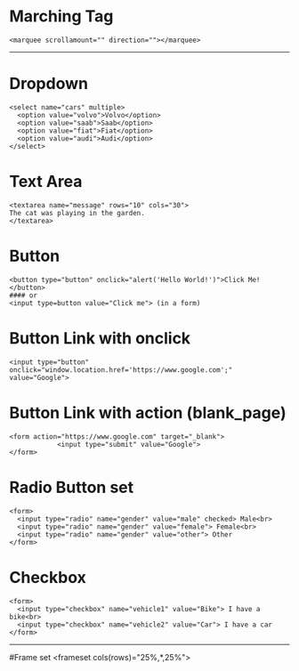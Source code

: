 # Marching Tag
	<marquee scrollamount="" direction=""></marquee>

---

# Dropdown
	<select name="cars" multiple>  
	  <option value="volvo">Volvo</option>  
	  <option value="saab">Saab</option>  
	  <option value="fiat">Fiat</option>  
	  <option value="audi">Audi</option>  
	</select>  

# Text Area
	<textarea name="message" rows="10" cols="30">  
	The cat was playing in the garden.  
	</textarea>  

# Button
	<button type="button" onclick="alert('Hello World!')">Click Me!</button>  
	#### or  
	<input type=button value="Click me"> (in a form)

# Button Link with onclick
	<input type="button" onclick="window.location.href='https://www.google.com';" value="Google">  

# Button Link with action (blank_page)
	<form action="https://www.google.com" target="_blank">  
				<input type="submit" value="Google">  
	</form>  

# Radio Button set
	<form>  
	  <input type="radio" name="gender" value="male" checked> Male<br>  
	  <input type="radio" name="gender" value="female"> Female<br>  
	  <input type="radio" name="gender" value="other"> Other  
	</form>  

# Checkbox
	<form>
	  <input type="checkbox" name="vehicle1" value="Bike"> I have a bike<br>
	  <input type="checkbox" name="vehicle2" value="Car"> I have a car
	</form>

---

#Frame set
	<frameset cols(rows)="25%,*,25%">  
		<frame src="frame_a.html">  
		<frame src="frame_a.html">  
		<frame src="frame_a.html">  
	</frameset>  